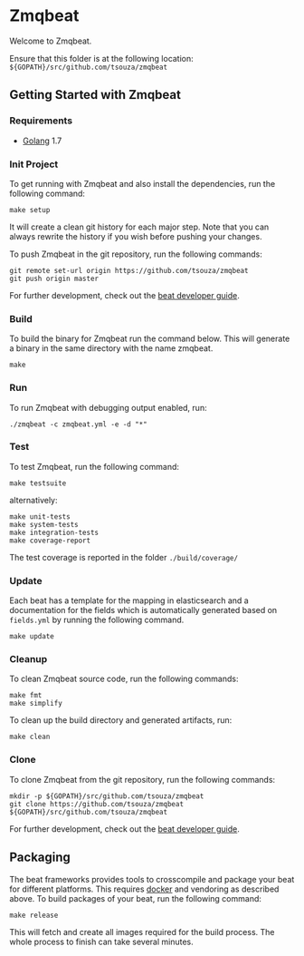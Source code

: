 # Zmqbeat

Welcome to Zmqbeat.

Ensure that this folder is at the following location:
`${GOPATH}/src/github.com/tsouza/zmqbeat`

## Getting Started with Zmqbeat

### Requirements

* [Golang](https://golang.org/dl/) 1.7

### Init Project
To get running with Zmqbeat and also install the
dependencies, run the following command:

```
make setup
```

It will create a clean git history for each major step. Note that you can always rewrite the history if you wish before pushing your changes.

To push Zmqbeat in the git repository, run the following commands:

```
git remote set-url origin https://github.com/tsouza/zmqbeat
git push origin master
```

For further development, check out the [beat developer guide](https://www.elastic.co/guide/en/beats/libbeat/current/new-beat.html).

### Build

To build the binary for Zmqbeat run the command below. This will generate a binary
in the same directory with the name zmqbeat.

```
make
```


### Run

To run Zmqbeat with debugging output enabled, run:

```
./zmqbeat -c zmqbeat.yml -e -d "*"
```


### Test

To test Zmqbeat, run the following command:

```
make testsuite
```

alternatively:
```
make unit-tests
make system-tests
make integration-tests
make coverage-report
```

The test coverage is reported in the folder `./build/coverage/`

### Update

Each beat has a template for the mapping in elasticsearch and a documentation for the fields
which is automatically generated based on `fields.yml` by running the following command.

```
make update
```


### Cleanup

To clean  Zmqbeat source code, run the following commands:

```
make fmt
make simplify
```

To clean up the build directory and generated artifacts, run:

```
make clean
```


### Clone

To clone Zmqbeat from the git repository, run the following commands:

```
mkdir -p ${GOPATH}/src/github.com/tsouza/zmqbeat
git clone https://github.com/tsouza/zmqbeat ${GOPATH}/src/github.com/tsouza/zmqbeat
```


For further development, check out the [beat developer guide](https://www.elastic.co/guide/en/beats/libbeat/current/new-beat.html).


## Packaging

The beat frameworks provides tools to crosscompile and package your beat for different platforms. This requires [docker](https://www.docker.com/) and vendoring as described above. To build packages of your beat, run the following command:

```
make release
```

This will fetch and create all images required for the build process. The whole process to finish can take several minutes.
